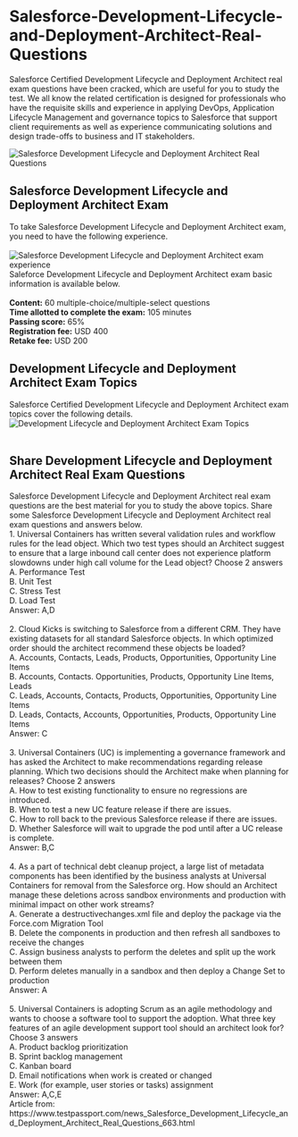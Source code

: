 # Salesforce-Development-Lifecycle-and-Deployment-Architect-Real-Questions
<p>Salesforce Certified Development Lifecycle and Deployment Architect real exam questions have been cracked, which are useful for you to study the test. We all know the related certification is designed for professionals who have the requisite skills and experience in applying DevOps, Application Lifecycle Management and governance topics to Salesforce that support client requirements as well as experience communicating solutions and design trade-offs to business and IT stakeholders.</p>
<p><img src="https://www.testpassport.com/T/T-COM/images/uploads/20220829045952_4034.jpg" title="Salesforce Development Lifecycle and Deployment Architect Real Questions" alt="Salesforce Development Lifecycle and Deployment Architect Real Questions" border="0" /></p>
<h2>Salesforce Development Lifecycle and Deployment Architect Exam</h2>
<div>To take Salesforce Development Lifecycle and Deployment Architect exam, you need to have the following experience.&nbsp;</div>
<div><br />
</div>
<div><img src="https://www.testpassport.com/T/T-COM/images/uploads/20220829032449_4106.png" title="Salesforce Development Lifecycle and Deployment Architect exam experience" alt="Salesforce Development Lifecycle and Deployment Architect exam experience" border="0" /><br />
</div>
<div>Saleforce Development Lifecycle and Deployment Architect exam basic information is available below. </div>
<div><br />
</div>
<div><div><b>Content:</b> 60 multiple-choice/multiple-select questions</div>
<div><b>Time allotted to complete the exam:</b> 105 minutes</div>
<div><b>Passing score:</b> 65%</div>
<div><b>Registration fee:</b> USD 400</div>
<div><b>Retake fee:</b> USD 200</div>
<h2>Development Lifecycle and Deployment Architect Exam Topics</h2>
<div>Salesforce Certified Development Lifecycle and Deployment Architect exam topics cover the following details.</div>
<div><img src="https://www.testpassport.com/T/T-COM/images/uploads/20220829033101_5297.png" title="Development Lifecycle and Deployment Architect Exam Topics" alt="Development Lifecycle and Deployment Architect Exam Topics" border="0" /><br />
</div>
<div><br />
</div>
<h2>Share Development Lifecycle and Deployment Architect Real Exam Questions</h2>
<div>Salesforce Development Lifecycle and Deployment Architect real exam questions are the best material for you to study the above topics. Share some Salesforce Development Lifecycle and Deployment Architect real exam questions and answers below. </div>
<div><div>1. Universal Containers has written several validation rules and workflow rules for the lead object. Which two test types should an Architect suggest to ensure that a large inbound call center does not experience platform slowdowns under high call volume for the Lead object? Choose 2 answers</div>
<div>A. Performance Test</div>
<div>B. Unit Test</div>
<div>C. Stress Test</div>
<div>D. Load Test</div>
<div>Answer: A,D</div>
<div><br />
</div>
<div>2. Cloud Kicks is switching to Salesforce from a different CRM. They have existing datasets for all standard Salesforce objects. In which optimized order should the architect recommend these objects be loaded?</div>
<div>A. Accounts, Contacts, Leads, Products, Opportunities, Opportunity Line Items</div>
<div>B. Accounts, Contacts. Opportunities, Products, Opportunity Line Items, Leads</div>
<div>C. Leads, Accounts, Contacts, Products, Opportunities, Opportunity Line Items</div>
<div>D. Leads, Contacts, Accounts, Opportunities, Products, Opportunity Line Items</div>
<div>Answer: C</div>
<div><br />
</div>
<div>3. Universal Containers (UC) is implementing a governance framework and has asked the Architect to make recommendations regarding release planning. Which two decisions should the Architect make when planning for releases? Choose 2 answers</div>
<div>A. How to test existing functionality to ensure no regressions are introduced.</div>
<div>B. When to test a new UC feature release if there are issues.</div>
<div>C. How to roll back to the previous Salesforce release if there are issues.</div>
<div>D. Whether Salesforce will wait to upgrade the pod until after a UC release is complete.</div>
<div>Answer: B,C</div>
<div><br />
</div>
<div>4. As a part of technical debt cleanup project, a large list of metadata components has been identified by the business analysts at Universal Containers for removal from the Salesforce org. How should an Architect manage these deletions across sandbox environments and production with minimal impact on other work streams?</div>
<div>A. Generate a destructivechanges.xml file and deploy the package via the Force.com Migration Tool</div>
<div>B. Delete the components in production and then refresh all sandboxes to receive the changes</div>
<div>C. Assign business analysts to perform the deletes and split up the work between them</div>
<div>D. Perform deletes manually in a sandbox and then deploy a Change Set to production</div>
<div>Answer: A</div>
<div><br />
</div>
<div>5. Universal Containers is adopting Scrum as an agile methodology and wants to choose a software tool to support the adoption. What three key features of an agile development support tool should an architect look for? Choose 3 answers</div>
<div>A. Product backlog prioritization</div>
<div>B. Sprint backlog management</div>
<div>C. Kanban board</div>
<div>D. Email notifications when work is created or changed</div>
<div>E. Work (for example, user stories or tasks) assignment</div>
<div>Answer: A,C,E</div>
</div>
</div>
Article from: https://www.testpassport.com/news_Salesforce_Development_Lifecycle_and_Deployment_Architect_Real_Questions_663.html
